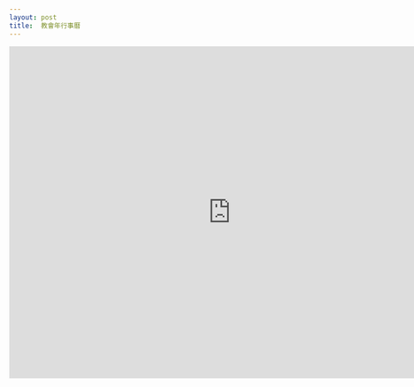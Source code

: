 ```yaml
---
layout: post  
title:  教會年行事曆
---
```


<iframe src="https://www.google.com/calendar/embed?src=brptmt23orlkc32dae0t7pgths%40group.calendar.google.com&ctz=America/New_York" style="border: 0" width="800" height="600" frameborder="0" scrolling="no"></iframe>
